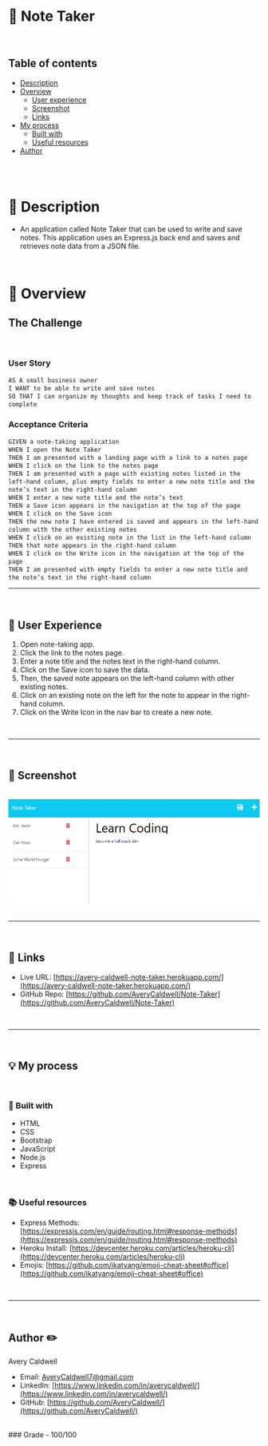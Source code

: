 # 📓 Note Taker

<br>

## Table of contents
- [Description](#description)
- [Overview](#overview)
  - [User experience](#user-experience)
  - [Screenshot](#screenshot)
  - [Links](#links)
- [My process](#my-process)
  - [Built with](#built-with)
  - [Useful resources](#useful-resources)
- [Author](#author)

<br>
<br>

# 📝 Description

- An application called Note Taker that can be used to write and save notes. This application uses an Express.js back end and saves and retrieves note data from a JSON file.

<br>

# 📁 Overview


## **The Challenge**

​
### User Story
```
AS A small business owner
I WANT to be able to write and save notes
SO THAT I can organize my thoughts and keep track of tasks I need to complete
```


### Acceptance Criteria

```
GIVEN a note-taking application
WHEN I open the Note Taker
THEN I am presented with a landing page with a link to a notes page
WHEN I click on the link to the notes page
THEN I am presented with a page with existing notes listed in the left-hand column, plus empty fields to enter a new note title and the note’s text in the right-hand column
WHEN I enter a new note title and the note’s text
THEN a Save icon appears in the navigation at the top of the page
WHEN I click on the Save icon
THEN the new note I have entered is saved and appears in the left-hand column with the other existing notes
WHEN I click on an existing note in the list in the left-hand column
THEN that note appears in the right-hand column
WHEN I click on the Write icon in the navigation at the top of the page
THEN I am presented with empty fields to enter a new note title and the note’s text in the right-hand column
```

<hr>
<br>

## 👤 User Experience
1. Open note-taking app.
2. Click the link to the notes page.
3. Enter a note title and the notes text in the right-hand column.
4. Click on the Save icon to save the data.
5. Then, the saved note appears on the left-hand column with other existing notes.
6. Click on an existing note on the left for the note to appear in the right-hand column.
7. Click on the Write Icon in the nav bar to create a new note.

<br>
<hr>
<br>

## 📸 Screenshot 
​<br>
![](./public/assets/images/screenshot.png)
​
<hr>
<br>

## 🔗 Links 
- Live URL: [https://avery-caldwell-note-taker.herokuapp.com/](https://avery-caldwell-note-taker.herokuapp.com/)
- GitHub Repo: [https://github.com/AveryCaldwell/Note-Taker](https://github.com/AveryCaldwell/Note-Taker)



<br>
<hr>
<br>

## 💡 My process 
<br>


### 🔨 Built with 

- HTML
- CSS
- Bootstrap
- JavaScript
- Node.js
- Express

<br>

### 📚 Useful resources

- Express Methods: [https://expressjs.com/en/guide/routing.html#response-methods](https://expressjs.com/en/guide/routing.html#response-methods)
- Heroku Install: [https://devcenter.heroku.com/articles/heroku-cli](https://devcenter.heroku.com/articles/heroku-cli)
- Emojis: [https://github.com/ikatyang/emoji-cheat-sheet#office](https://github.com/ikatyang/emoji-cheat-sheet#office)
​

<br>
<hr>
<br>

## Author ✏️
  Avery Caldwell
  - Email: [AveryCaldwell7@gmail.com](AveryCaldwell7@gmail.com)
  - LinkedIn: [https://www.linkedin.com/in/averycaldwell/](https://www.linkedin.com/in/averycaldwell/)
  - GitHub: [https://github.com/AveryCaldwell/](https://github.com/AveryCaldwell/)

  <br>
### Grade - 100/100

